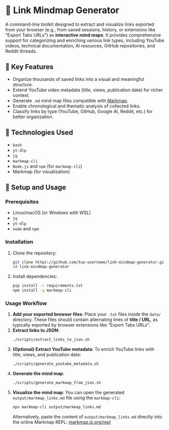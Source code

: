 # 🧠 Link Mindmap Generator

A command-line toolkit designed to extract and visualize links exported from your browser (e.g., from saved sessions, history, or extensions like "Export Tabs URLs") as **interactive mind maps**. It provides comprehensive support for categorizing and enriching various link types, including YouTube videos, technical documentation, AI resources, GitHub repositories, and Reddit threads.

## 🎯 Key Features

*   Organize thousands of saved links into a visual and meaningful structure.
*   Extend YouTube video metadata (title, views, publication date) for richer context.
*   Generate `.md` mind map files compatible with [Markmap](https://markmap.js.org/).
*   Enable chronological and thematic analysis of collected links.
*   Classify links by type (YouTube, GitHub, Google AI, Reddit, etc.) for better organization.

## 🔧 Technologies Used

*   `bash`
*   `yt-dlp`
*   `jq`
*   `markmap-cli`
*   `Node.js` and `npm` (for `markmap-cli`)
*   Markmap (for visualization)

## 🚀 Setup and Usage

### Prerequisites

*   Linux/macOS (or Windows with WSL)
*   `jq`
*   `yt-dlp`
*   `node` and `npm`

### Installation

1.  Clone the repository:
    ```bash
    git clone https://github.com/tuo-username/link-mindmap-generator.git
    cd link-mindmap-generator
    ```
2.  Install dependencies:
    ```bash
    pip install -r requirements.txt
    npm install -g markmap-cli
    ```

### Usage Workflow

1.  **Add your exported browser files**: Place your `.txt` files inside the `data/` directory. These files should contain alternating lines of **title / URL**, as typically exported by browser extensions like "Export Tabs URLs".
2.  **Extract links to JSON**:
    ```bash
    ./scripts/extract_links_to_json.sh
    ```
3.  **(Optional) Extract YouTube metadata**: To enrich YouTube links with title, views, and publication date:
    ```bash
    ./scripts/generate_youtube_metadata.sh
    ```
4.  **Generate the mind map**:
    ```bash
    ./scripts/generate_markmap_from_json.sh
    ```
5.  **Visualize the mind map**:
    You can open the generated `output/markmap_links.md` file using the `markmap-cli`:
    ```bash
    npx markmap-cli output/markmap_links.md
    ```
    Alternatively, paste the content of `output/markmap_links.md` directly into the online Markmap REPL: [markmap.js.org/repl](https://markmap.js.org/repl/)
